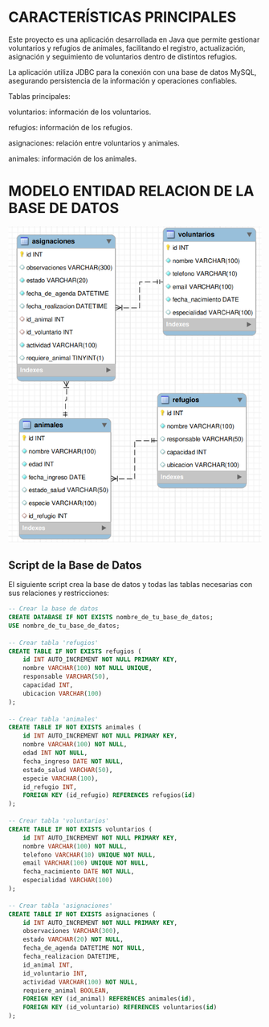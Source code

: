 # CARACTERÍSTICAS PRINCIPALES

Este proyecto es una aplicación desarrollada en Java que permite gestionar voluntarios y refugios de animales, 
facilitando el registro, actualización, asignación y seguimiento de voluntarios dentro de distintos refugios. 

La aplicación utiliza JDBC para la conexión con una base de datos MySQL, 
asegurando persistencia de la información y operaciones confiables.

Tablas principales:

voluntarios: información de los voluntarios.

refugios: información de los refugios.

asignaciones: relación entre voluntarios y animales.

animales: información de los animales.

# MODELO ENTIDAD RELACION DE LA BASE DE DATOS
![Diagrama de la base de datos](assets/diagrama_db.png)


## Script de la Base de Datos

El siguiente script crea la base de datos y todas las tablas necesarias con sus relaciones y restricciones:

```sql
-- Crear la base de datos
CREATE DATABASE IF NOT EXISTS nombre_de_tu_base_de_datos;
USE nombre_de_tu_base_de_datos;

-- Crear tabla 'refugios'
CREATE TABLE IF NOT EXISTS refugios (
    id INT AUTO_INCREMENT NOT NULL PRIMARY KEY,
    nombre VARCHAR(100) NOT NULL UNIQUE,
    responsable VARCHAR(50),
    capacidad INT,
    ubicacion VARCHAR(100)
);

-- Crear tabla 'animales'
CREATE TABLE IF NOT EXISTS animales (
    id INT AUTO_INCREMENT NOT NULL PRIMARY KEY,
    nombre VARCHAR(100) NOT NULL,
    edad INT NOT NULL,
    fecha_ingreso DATE NOT NULL,
    estado_salud VARCHAR(50),
    especie VARCHAR(100),
    id_refugio INT,
    FOREIGN KEY (id_refugio) REFERENCES refugios(id)
);

-- Crear tabla 'voluntarios'
CREATE TABLE IF NOT EXISTS voluntarios (
    id INT AUTO_INCREMENT NOT NULL PRIMARY KEY,
    nombre VARCHAR(100) NOT NULL,
    telefono VARCHAR(10) UNIQUE NOT NULL,
    email VARCHAR(100) UNIQUE NOT NULL,
    fecha_nacimiento DATE NOT NULL,
    especialidad VARCHAR(100)
);

-- Crear tabla 'asignaciones'
CREATE TABLE IF NOT EXISTS asignaciones (
    id INT AUTO_INCREMENT NOT NULL PRIMARY KEY,
    observaciones VARCHAR(300),
    estado VARCHAR(20) NOT NULL,
    fecha_de_agenda DATETIME NOT NULL,
    fecha_realizacion DATETIME,
    id_animal INT,
    id_voluntario INT,
    actividad VARCHAR(100) NOT NULL,
    requiere_animal BOOLEAN,
    FOREIGN KEY (id_animal) REFERENCES animales(id),
    FOREIGN KEY (id_voluntario) REFERENCES voluntarios(id)
);

